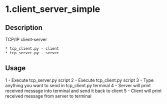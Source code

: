 # 1.client_server_simple

## Description

TCP/IP client-server

```
* tcp_client.py - client
* tcp_server.py - server
```

## Usage

1 - Execute tcp_server.py script
2 - Execute tcp_client.py script
3 - Type anything you want to send in tcp_client.py terminal
4 - Server will print received message into terminal and send it back to client
5 - Client will print received message from server to terminal
